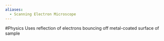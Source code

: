 ```yaml
---
aliases:
  - Scanning Electron Microscope
---
```

#Physics 
Uses reflection of electrons bouncing off metal-coated surface of sample